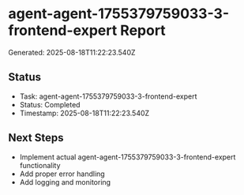 # agent-agent-1755379759033-3-frontend-expert Report

Generated: 2025-08-18T11:22:23.540Z

## Status
- Task: agent-agent-1755379759033-3-frontend-expert
- Status: Completed
- Timestamp: 2025-08-18T11:22:23.540Z

## Next Steps
- Implement actual agent-agent-1755379759033-3-frontend-expert functionality
- Add proper error handling
- Add logging and monitoring

